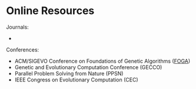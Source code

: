 # Online Resources

Journals:

*

Conferences:

* ACM/SIGEVO Conference on Foundations of Genetic Algorithms
  ([FOGA](https://dl.acm.org/conference/foga))
* Genetic and Evolutionary Computation Conference (GECCO)
* Parallel Problem Solving from Nature (PPSN)
* IEEE Congress on Evolutionary Computation (CEC)
